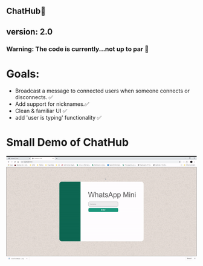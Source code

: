 ## ChatHub💬

## version: 2.0
### Warning: The code is currently...not up to par 🤢

# Goals:
- Broadcast a message to connected users when someone connects or disconnects. ✅
- Add support for nicknames.✅
- Clean & familiar UI ✅
- add 'user is typing' functionality ✅


# Small Demo of ChatHub 
![demo of the application](demo_gif.gif "Small App Demo")